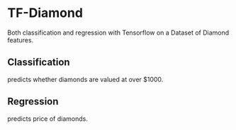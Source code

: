 # TF-Diamond
Both classification and regression with Tensorflow on a Dataset of Diamond features.
## Classification
predicts whether diamonds are valued at over $1000.
## Regression
predicts price of diamonds.
